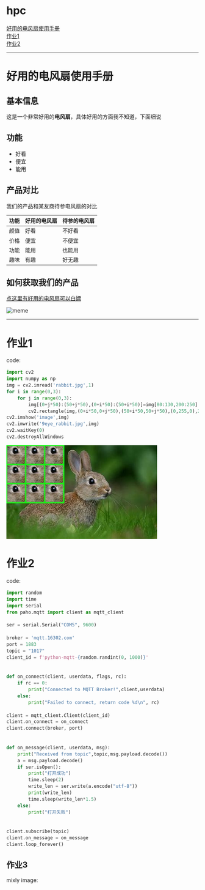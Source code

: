 # hpc
[好用的电风扇使用手册](#好用的电风扇使用手册)  
[作业1](#作业1)  
[作业2](#作业2)

---
# 好用的电风扇使用手册

## 基本信息

这是一个非常好用的**电风扇**，具体好用的方面我不知道，下面细说

## 功能

- 好看
- 便宜
- 能用

## 产品对比

我们的产品和某友商待参电风扇的对比

| 功能 | 好用的电风扇 | 待参的电风扇 |
| ---- | ------------ | ------------ |
| 颜值 | 好看         | 不好看       |
| 价格 | 便宜         | 不便宜       |
| 功能 | 能用         | 也能用       |
| 趣味 | 有趣         | 好无趣       |
## 如何获取我们的产品

[点这里有好用的电风扇可以白嫖](www.bilibili.com)

![meme](https://img1.imgtp.com/2023/10/10/3hXM67u2.jpeg)

---
# 作业1
code:
```python
import cv2
import numpy as np
img = cv2.imread('rabbit.jpg',1)
for i in range(0,3):
    for j in range(0,3):
        img[(0+j*50):(50+j*50),(0+i*50):(50+i*50)]=img[80:130,200:250]
        cv2.rectangle(img,(0+i*50,0+j*50),(50+i*50,50+j*50),(0,255,0),2)
cv2.imshow('image',img)
cv2.imwrite('9eye_rabbit.jpg',img)
cv2.waitKey(0)
cv2.destroyAllWindows
```
![rabbit](https://github.com/ophwsjtu18/ohw23f/blob/main/hpc/9eye_rabbit.jpg)

# 作业2
code:
```python
import random
import time
import serial
from paho.mqtt import client as mqtt_client

ser = serial.Serial("COM5", 9600)

broker = 'mqtt.16302.com'
port = 1883
topic = "1017"
client_id = f'python-mqtt-{random.randint(0, 1000)}'


def on_connect(client, userdata, flags, rc):
    if rc == 0:
        print("Connected to MQTT Broker!",client,userdata)
    else:
        print("Failed to connect, return code %d\n", rc)

client = mqtt_client.Client(client_id)
client.on_connect = on_connect
client.connect(broker, port)


def on_message(client, userdata, msg):
    print("Received from topic",topic,msg.payload.decode())
    a = msg.payload.decode()
    if ser.isOpen():
        print("打开成功")
        time.sleep(2)
        write_len = ser.write(a.encode("utf-8"))
        print(write_len)
        time.sleep(write_len*1.5)
    else:
        print("打开失败")
    

client.subscribe(topic)
client.on_message = on_message
client.loop_forever()

```
## 作业3
mixly image:

